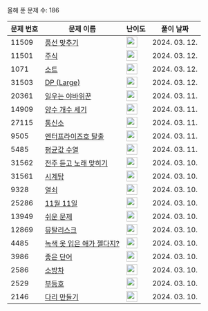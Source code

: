 올해 푼 문제 수: 186

| 문제 번호 | 문제 이름 | 난이도 | 풀이 날짜 |
| --- | --- | --- | --- |
| 11509 | [풍선 맞추기](https://www.acmicpc.net/problem/11509) | <img height="25px" width="25px=" src="https://static.solved.ac/tier_small/11.svg"/> | 2024. 03. 12.  |
| 11501 | [주식](https://www.acmicpc.net/problem/11501) | <img height="25px" width="25px=" src="https://static.solved.ac/tier_small/9.svg"/> | 2024. 03. 12.  |
| 1071 | [소트](https://www.acmicpc.net/problem/1071) | <img height="25px" width="25px=" src="https://static.solved.ac/tier_small/16.svg"/> | 2024. 03. 12.  |
| 31503 | [DP (Large)](https://www.acmicpc.net/problem/31503) | <img height="25px" width="25px=" src="https://static.solved.ac/tier_small/16.svg"/> | 2024. 03. 12.  |
| 20361 | [일우는 야바위꾼](https://www.acmicpc.net/problem/20361) | <img height="25px" width="25px=" src="https://static.solved.ac/tier_small/3.svg"/> | 2024. 03. 11.  |
| 14909 | [양수 개수 세기](https://www.acmicpc.net/problem/14909) | <img height="25px" width="25px=" src="https://static.solved.ac/tier_small/3.svg"/> | 2024. 03. 11.  |
| 27115 | [통신소](https://www.acmicpc.net/problem/27115) | <img height="25px" width="25px=" src="https://static.solved.ac/tier_small/15.svg"/> | 2024. 03. 11.  |
| 9505 | [엔터프라이즈호 탈출](https://www.acmicpc.net/problem/9505) | <img height="25px" width="25px=" src="https://static.solved.ac/tier_small/12.svg"/> | 2024. 03. 11.  |
| 5485 | [평균값 수열](https://www.acmicpc.net/problem/5485) | <img height="25px" width="25px=" src="https://static.solved.ac/tier_small/14.svg"/> | 2024. 03. 11.  |
| 31562 | [전주 듣고 노래 맞히기](https://www.acmicpc.net/problem/31562) | <img height="25px" width="25px=" src="https://static.solved.ac/tier_small/5.svg"/> | 2024. 03. 10.  |
| 31561 | [시계탑](https://www.acmicpc.net/problem/31561) | <img height="25px" width="25px=" src="https://static.solved.ac/tier_small/2.svg"/> | 2024. 03. 10.  |
| 9328 | [열쇠](https://www.acmicpc.net/problem/9328) | <img height="25px" width="25px=" src="https://static.solved.ac/tier_small/15.svg"/> | 2024. 03. 10.  |
| 25286 | [11월 11일](https://www.acmicpc.net/problem/25286) | <img height="25px" width="25px=" src="https://static.solved.ac/tier_small/3.svg"/> | 2024. 03. 10.  |
| 13949 | [쉬운 문제](https://www.acmicpc.net/problem/13949) | <img height="25px" width="25px=" src="https://static.solved.ac/tier_small/23.svg"/> | 2024. 03. 10.  |
| 12869 | [뮤탈리스크](https://www.acmicpc.net/problem/12869) | <img height="25px" width="25px=" src="https://static.solved.ac/tier_small/12.svg"/> | 2024. 03. 10.  |
| 4485 | [녹색 옷 입은 애가 젤다지?](https://www.acmicpc.net/problem/4485) | <img height="25px" width="25px=" src="https://static.solved.ac/tier_small/12.svg"/> | 2024. 03. 10.  |
| 3986 | [좋은 단어](https://www.acmicpc.net/problem/3986) | <img height="25px" width="25px=" src="https://static.solved.ac/tier_small/7.svg"/> | 2024. 03. 10.  |
| 2586 | [소방차](https://www.acmicpc.net/problem/2586) | <img height="25px" width="25px=" src="https://static.solved.ac/tier_small/25.svg"/> | 2024. 03. 10.  |
| 2529 | [부등호](https://www.acmicpc.net/problem/2529) | <img height="25px" width="25px=" src="https://static.solved.ac/tier_small/10.svg"/> | 2024. 03. 10.  |
| 2146 | [다리 만들기](https://www.acmicpc.net/problem/2146) | <img height="25px" width="25px=" src="https://static.solved.ac/tier_small/13.svg"/> | 2024. 03. 10.  |
